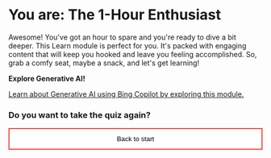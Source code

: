 <style>
.button  {
  border: none;
  color: black;
  padding: 12px 28px;
  background-color: white;
  border: 2px solid #008CBA;
  transition-duration: 0.4s;
  display: block;
  margin-left: auto;
  margin-right: auto;
}
.button:hover  {
  background-color: #008CBA;
  color: white; 
  border: 2px solid #008CBA;
}
.resetbutton  {
  border: none;
  color: black;
  width: 100%;
  padding: 12px 28px;
  background-color: white;
  border: 2px solid #f44336;
  transition-duration: 0.4s;
}
.resetbutton:hover  {
  background-color: #f44336;
  color: white; 
  border: 2px solid #f44336;
}
</style>

# You are: The 1-Hour Enthusiast

Awesome! You've got an hour to spare and you're ready to dive a bit deeper. This Learn module is perfect for you. It's packed with engaging content that will keep you hooked and leave you feeling accomplished. So, grab a comfy seat, maybe a snack, and let's get learning!

**Explore Generative AI!**

[Learn about Generative AI using Bing Copilot by exploring this module.](https://learn.microsoft.com/training/modules/explore-generative-ai-copilot-bing/)

### Do you want to take the quiz again?

<button class="resetbutton" onclick="window.location.href='https://madiepev.github.io/demo-learn-quiz/';">Back to start</button>
